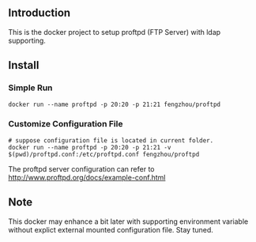 Introduction
-----
This is the docker project to setup proftpd (FTP Server) with ldap supporting.


Install
-----
### Simple Run
```
docker run --name proftpd -p 20:20 -p 21:21 fengzhou/proftpd
```

### Customize Configuration File
```
# suppose configuration file is located in current folder.
docker run --name proftpd -p 20:20 -p 21:21 -v $(pwd)/proftpd.conf:/etc/proftpd.conf fengzhou/proftpd
```

The proftpd server configuration can refer to http://www.proftpd.org/docs/example-conf.html


Note
-----
This docker may enhance a bit later with supporting environment variable without explict external mounted configuration file. Stay tuned.


